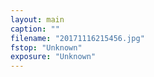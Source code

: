 ```yaml
---
layout: main
caption: ""
filename: "20171116215456.jpg"
fstop: "Unknown"
exposure: "Unknown"
---
```

